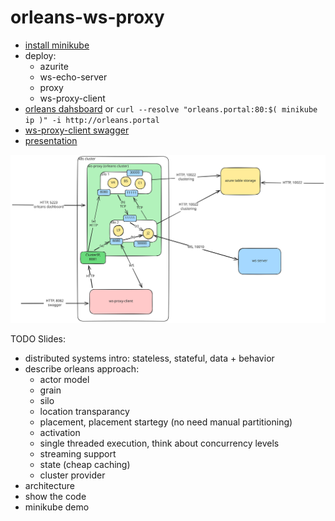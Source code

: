 # orleans-ws-proxy

- [install minikube](https://minikube.sigs.k8s.io/docs/start/)
- deploy:
    - azurite
    - ws-echo-server
    - proxy
    - ws-proxy-client
- [orleans dahsboard](http://localhost:5223/) or `curl --resolve "orleans.portal:80:$( minikube ip )" -i http://orleans.portal`
- [ws-proxy-client swagger](http://localhost:8082/swagger/index.html)
- [presentation](./presentation/)

![architecture diagram](architecture-diagram.svg)


TODO Slides:
- distributed systems intro: stateless, stateful, data + behavior
- describe orleans approach:
    - actor model
    - grain
    - silo
    - location transparancy
    - placement, placement startegy (no need manual partitioning)
    - activation
    - single threaded execution, think about concurrency levels
    - streaming support
    - state (cheap caching)
    - cluster provider
- architecture
- show the code
- minikube demo
